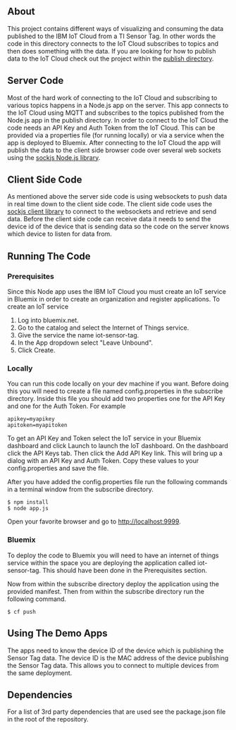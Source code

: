 ## About
This project contains different ways of visualizing and consuming the data published to 
the IBM IoT Cloud from a TI Sensor Tag.  In other words the code in this directory connects to the IoT Cloud
subscribes to topics and then does something with the data.  If you are looking for how to publish data to the IoT
Cloud check out the project within the 
[publish directory](https://github.com/IBM-Bluemix/iot-sensor-tag/tree/master/publish).

## Server Code
Most of the hard work of connecting to the IoT Cloud and subscribing to various topics happens in a Node.js
app on the server.  This app connects to the IoT Cloud using MQTT and subscribes to the topics published
from the Node.js app in the publish directory.  In order to connect to the IoT Cloud the code needs an API Key
and Auth Token from the IoT Cloud.  This can be provided via a properties file (for running locally) or via
a service when the app is deployed to Bluemix.  After connecting to the IoT Cloud the app will publish the data 
to the client side browser code over several web sockets using 
the [sockjs Node.js library](https://github.com/sockjs/sockjs-node).

## Client Side Code
As mentioned above the server side code is using websockets to push data in 
real time down to the client side code.  The client side code uses the 
[sockjs client library](https://github.com/sockjs/sockjs-client) to connect to the websockets and retrieve and 
send data.  Before the client side code can receive data it needs to send the device id of the device that
is sending data so the code on the server knows which device to listen for data from.

## Running The Code

### Prerequisites

Since this Node app uses the IBM IoT Cloud you must create an IoT service in Bluemix in order
to create an organization and register applications.  To create an IoT service

1.  Log into bluemix.net.
2.  Go to the catalog and select the Internet of Things service.  
3.  Give the service the name iot-sensor-tag.
4.  In the App dropdown select "Leave Unbound".
5.  Click Create.


### Locally
You can run this code locally on your dev machine if you want.  Before doing this you will need to create a file
named config.properties in the subscribe directory.  Inside this file you should add two properties one for the API Key and one for the Auth Token.  For example

    apikey=myapikey
    apitoken=myapitoken

To get an API Key and Token select the IoT service in your Bluemix dashboard and click Launch to launch
the IoT dashboard.  On the dashboard click the 
API Keys tab.  Then click the Add API Key link.  This will bring up a dialog with an API Key and Auth
Token.  Copy these values to your config.properties and save the file.

After you have added the config.properties file run the following commands in a terminal window from the subscribe
directory.
    
    $ npm install
    $ node app.js

Open your favorite browser and go to [http://localhost:9999](http://localhost:9999).

### Bluemix
To deploy the code to Bluemix you will need to have an internet of things service within the space you are
deploying the application called iot-sensor-tag.  This should have been done in the Prerequisites section.

Now from within the subscribe directory deploy the application using the provided manifest.
Then from
within the subscribe directory run the following command.

    $ cf push

## Using The Demo Apps
The apps need to know the device ID of the device which is publishing the Sensor Tag data.  The device ID
is the MAC address of the device publishing the Sensor Tag data.  This allows
you to connect to multiple devices from the same deployment.

## Dependencies
For a list of 3rd party dependencies that are used see the package.json file
in the root of the repository.